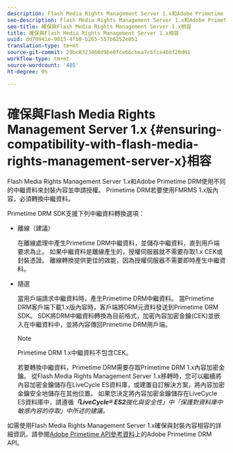 ```yaml
---
description: Flash Media Rights Management Server 1.x和Adobe Primetime DRM使用不同的中繼資料來封裝內容並申請授權。 Primetime DRM若要使用FMRMS 1.x版內容，必須轉換中繼資料。
seo-description: Flash Media Rights Management Server 1.x和Adobe Primetime DRM使用不同的中繼資料來封裝內容並申請授權。 Primetime DRM若要使用FMRMS 1.x版內容，必須轉換中繼資料。
seo-title: 確保與Flash Media Rights Management Server 1.x相容
title: 確保與Flash Media Rights Management Server 1.x相容
uuid: dd70941e-9015-4fb0-b265-557b6252e051
translation-type: tm+mt
source-git-commit: 29bc8323460d9be0fce66cbea7c6fce46df20d61
workflow-type: tm+mt
source-wordcount: '405'
ht-degree: 0%

---
```



# 確保與Flash Media Rights Management Server 1.x {#ensuring-compatibility-with-flash-media-rights-management-server-x}相容

Flash Media Rights Management Server 1.x和Adobe Primetime DRM使用不同的中繼資料來封裝內容並申請授權。 Primetime DRM若要使用FMRMS 1.x版內容，必須轉換中繼資料。

Primetime DRM SDK支援下列中繼資料轉換選項：

* 離線（建議）

   在離線處理中產生Primetime DRM中繼資料，並儲存中繼資料，直到用戶端要求為止。 如果中繼資料是離線產生的，授權伺服器就不需要存取1.x CEK或封裝憑證。 離線轉換提供更佳的效能，因為授權伺服器不需要即時產生中繼資料。
* 隨選

   當用戶端請求中繼資料時，產生Primetime DRM中繼資料。 當Primetime DRM客戶端下載1.x版內容時，客戶端將DRM元資料發送到Primetime DRM SDK。 SDK將DRM中繼資料轉換為目前格式，加密內容加密金鑰(CEK)並嵌入在中繼資料中，並將內容傳回Primetime DRM用戶端。

   >[!NOTE]
   >
   >Primetime DRM 1.x中繼資料不包含CEK。

   若要轉換中繼資料，Primetime DRM需要存取Primetime DRM 1.x內容加密金鑰。 從Flash Media Rights Management Server 1.x移轉時，您可以繼續將內容加密金鑰儲存在LiveCycle ES資料庫，或建置自訂解決方案，將內容加密金鑰安全地儲存在其他位置。 如果您決定將內容加密金鑰儲存在LiveCycle ES資料庫中，請遵循&#x200B;***「LiveCycle® ES2**強化與安全性」中「保護對資料庫中敏感內容的存取」中所述的建議。*

如需使用Flash Media Rights Management Server 1.x確保與封裝內容相容的詳細資訊，請參閱[Adobe Primetime API參考資料](https://help.adobe.com/en_US/primetime/api/index.html#api-Adobe_Primetime_API_References)上的Adobe Primetime DRM API。
